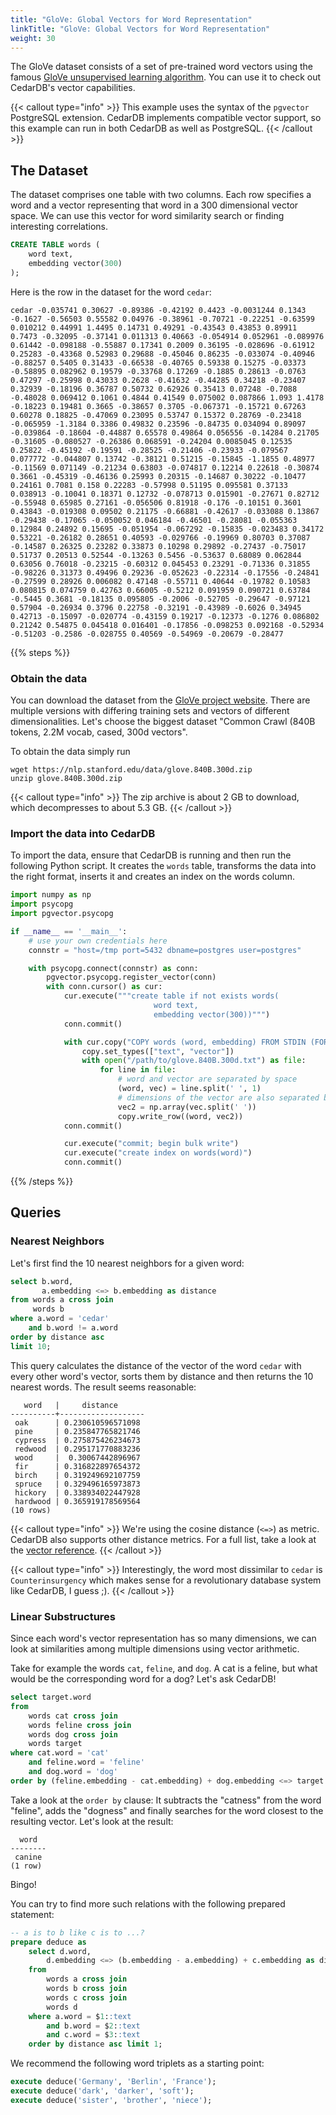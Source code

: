 ```yaml
---
title: "GloVe: Global Vectors for Word Representation"
linkTitle: "GloVe: Global Vectors for Word Representation"
weight: 30
---
```

The GloVe dataset consists of a set of pre-trained word vectors using the famous [GloVe unsupervised learning algorithm](https://nlp.stanford.edu/projects/glove/).
You can use it to check out CedarDB's vector capabilities.

{{< callout type="info" >}}
This example uses the syntax of the `pgvector` PostgreSQL extension.
CedarDB implements compatible vector support, so this example can run in both CedarDB as well as PostgreSQL.
{{< /callout >}}



## The Dataset
The dataset comprises one table with two columns.
Each row specifies a word and a vector representing that word in a 300 dimensional vector space.
We can use this vector for word similarity search or finding interesting correlations.

```sql
CREATE TABLE words (
    word text,
    embedding vector(300)
);
```

Here is the row in the dataset for the word `cedar`:

```
cedar -0.035741 0.30627 -0.89386 -0.42192 0.4423 -0.0031244 0.1343 -0.1627 -0.56503 0.55582 0.04976 -0.38961 -0.70721 -0.22251 -0.63599 0.010212 0.44991 1.4495 0.14731 0.49291 -0.43543 0.43853 0.89911 0.7473 -0.32095 -0.37141 0.011313 0.40663 -0.054914 0.052961 -0.089976 0.61442 -0.098188 -0.55887 0.17341 0.2009 0.36195 -0.028696 -0.61912 0.25283 -0.43368 0.52983 0.29688 -0.45046 0.86235 -0.033074 -0.40946 -0.88257 0.5405 0.31433 -0.66538 -0.40765 0.59338 0.15275 -0.03373 -0.58895 0.082962 0.19579 -0.33768 0.17269 -0.1885 0.28613 -0.0763 0.47297 -0.25998 0.43033 0.2628 -0.41632 -0.44285 0.34218 -0.23407 0.32939 -0.18196 0.36787 0.50732 0.62926 0.35413 0.07248 -0.7088 -0.48028 0.069412 0.1061 0.4844 0.41549 0.075002 0.087866 1.093 1.4178 -0.18223 0.19481 0.3665 -0.38657 0.3705 -0.067371 -0.15721 0.67263 0.60278 0.18825 -0.47069 0.23095 0.53747 0.15372 0.28769 -0.23418 -0.065959 -1.3184 0.3386 0.49832 0.23596 -0.84735 0.034094 0.89097 -0.039864 -0.18604 -0.44887 0.65578 0.49864 0.056556 -0.14284 0.21705 -0.31605 -0.080527 -0.26386 0.068591 -0.24204 0.0085045 0.12535 0.25822 -0.45192 -0.19591 -0.28525 -0.21406 -0.23933 -0.079567 0.077772 -0.044807 0.13742 -0.38121 0.51215 -0.15845 -1.1855 0.48977 -0.11569 0.071149 -0.21234 0.63803 -0.074817 0.12214 0.22618 -0.30874 0.3661 -0.45319 -0.46136 0.25993 0.20315 -0.14687 0.30222 -0.10477 0.24161 0.7081 0.158 0.22283 -0.57998 0.51195 0.095581 0.37133 0.038913 -0.10041 0.18371 0.12732 -0.078713 0.015901 -0.27671 0.82712 -0.55948 0.65985 0.27161 -0.056506 0.81918 -0.176 -0.10151 0.3601 0.43843 -0.019308 0.09502 0.21175 -0.66881 -0.42617 -0.033088 0.13867 -0.29438 -0.17065 -0.050052 0.046184 -0.46501 -0.28081 -0.055363 0.12984 0.24892 0.15695 -0.051954 -0.067292 -0.15835 -0.023483 0.34172 0.53221 -0.26182 0.28651 0.40593 -0.029766 -0.19969 0.80703 0.37087 -0.14587 0.26325 0.23282 0.33873 0.10298 0.29892 -0.27437 -0.75017 0.51737 0.20513 0.52544 -0.13263 0.5456 -0.53637 0.68089 0.062844 0.63056 0.76018 -0.23215 -0.60312 0.045453 0.23291 -0.71336 0.31855 -0.98226 0.31373 0.49496 0.29236 -0.052623 -0.22314 -0.17556 -0.24841 -0.27599 0.28926 0.006082 0.47148 -0.55711 0.40644 -0.19782 0.10583 0.080815 0.074759 0.42763 0.66005 -0.5212 0.091959 0.090721 0.63784 -0.5445 0.3681 -0.18135 0.095805 -0.2006 -0.52705 -0.29647 -0.97121 0.57904 -0.26934 0.3796 0.22758 -0.32191 -0.43989 -0.6026 0.34945 0.42713 -0.15097 -0.020774 -0.43159 0.19217 -0.12373 -0.1276 0.086802 0.21242 0.54875 0.045418 0.016401 -0.17856 -0.098253 0.092168 -0.52934 -0.51203 -0.2586 -0.028755 0.40569 -0.54969 -0.20679 -0.28477
```

{{% steps %}}

### Obtain the data
You can download the dataset from the [GloVe project website](https://nlp.stanford.edu/projects/glove/).
There are multiple versions with differing training sets and vectors of different dimensionalities. 
Let's choose the biggest dataset "Common Crawl (840B tokens, 2.2M vocab, cased, 300d vectors".

To obtain the data simply run

```shell
wget https://nlp.stanford.edu/data/glove.840B.300d.zip
unzip glove.840B.300d.zip
```

{{< callout type="info" >}}
The zip archive is about 2&nbsp;GB to download, which decompresses to about 5.3&nbsp;GB.
{{< /callout >}}

### Import the data into CedarDB

To import the data, ensure that CedarDB is running and then run the following Python script.
It creates the `words` table, transforms the data into the right format, inserts it and creates an index on the words column.

```python
import numpy as np
import psycopg
import pgvector.psycopg

if __name__ == '__main__':
    # use your own credentials here
    connstr = "host=/tmp port=5432 dbname=postgres user=postgres"

    with psycopg.connect(connstr) as conn:
        pgvector.psycopg.register_vector(conn)
        with conn.cursor() as cur:
            cur.execute("""create table if not exists words(
                                word text,
                                embedding vector(300))""")
            conn.commit()

            with cur.copy("COPY words (word, embedding) FROM STDIN (FORMAT TEXT)") as copy:
                copy.set_types(["text", "vector"])
                with open("/path/to/glove.840B.300d.txt") as file:
                    for line in file:
                        # word and vector are separated by space
                        (word, vec) = line.split(' ', 1)
                        # dimensions of the vector are also separated by space
                        vec2 = np.array(vec.split(' '))
                        copy.write_row((word, vec2))
            conn.commit()

            cur.execute("commit; begin bulk write")
            cur.execute("create index on words(word)")
            conn.commit()
```

{{% /steps %}}

## Queries

### Nearest Neighbors

Let's first find the 10 nearest neighbors for a given word:
```sql
select b.word, 
       a.embedding <=> b.embedding as distance 
from words a cross join 
     words b 
where a.word = 'cedar' 
    and b.word != a.word 
order by distance asc 
limit 10;
```

This query calculates the distance of the vector of the word `cedar` with every other word's vector, sorts them by distance and then returns the 10 nearest words.
The result seems reasonable:

```
   word   |     distance      
----------+-------------------
 oak      | 0.230610596571098
 pine     | 0.235847765821746
 cypress  | 0.275875426234673
 redwood  | 0.295171770883236
 wood     |  0.30067442896967
 fir      | 0.316822897654372
 birch    | 0.319249692107759
 spruce   | 0.329496165973873
 hickory  | 0.338934022447928
 hardwood | 0.365919178569564
(10 rows)

```


{{< callout type="info" >}}
We're using the cosine distance (`<=>`) as metric. CedarDB also supports other distance metrics. For a full list, take a look at the [vector reference]().
{{< /callout >}}

{{< callout type="info" >}}
Interestingly, the word most dissimilar to `cedar` is `Counterinsurgency` which makes sense for a revolutionary database system like CedarDB, I guess ;).
{{< /callout >}}

### Linear Substructures
Since each word's vector representation has so many dimensions, we can look at similarities among multiple dimensions using vector arithmetic.

Take for example the words `cat`, `feline`, and `dog`. 
A cat is a feline, but what would be the corresponding word for a dog?
Let's ask CedarDB!

```sql
select target.word 
from
    words cat cross join
    words feline cross join
    words dog cross join
    words target
where cat.word = 'cat'
    and feline.word = 'feline'
    and dog.word = 'dog'
order by (feline.embedding - cat.embedding) + dog.embedding <=> target.embedding limit 1;
```
Take a look at the `order by` clause: It subtracts the "catness" from the word "feline", adds the "dogness" and finally searches for the word closest to the resulting vector.
Let's look at the result:

```
  word  
--------
 canine
(1 row)
```

Bingo!


You can try to find more such relations with the following prepared statement:

```sql
-- a is to b like c is to ...?
prepare deduce as 
    select d.word, 
        d.embedding <=> (b.embedding - a.embedding) + c.embedding as distance 
    from
        words a cross join
        words b cross join
        words c cross join
        words d
    where a.word = $1::text
        and b.word = $2::text
        and c.word = $3::text
    order by distance asc limit 1;
```

We recommend the following word triplets as a starting point:
```sql 
execute deduce('Germany', 'Berlin', 'France');
execute deduce('dark', 'darker', 'soft');
execute deduce('sister', 'brother', 'niece');
```
